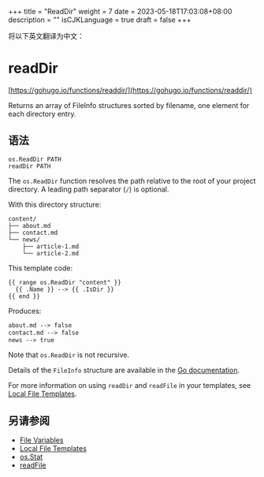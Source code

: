 +++
title = "ReadDir"
weight = 7
date = 2023-05-18T17:03:08+08:00
description = ""
isCJKLanguage = true
draft = false
+++

将以下英文翻译为中文：
# readDir

[https://gohugo.io/functions/readdir/](https://gohugo.io/functions/readdir/)

Returns an array of FileInfo structures sorted by filename, one element for each directory entry.

## 语法

```
os.ReadDir PATH
readDir PATH
```

The `os.ReadDir` function resolves the path relative to the root of your project directory. A leading path separator (`/`) is optional.

With this directory structure:

```text
content/
├── about.md
├── contact.md
└── news/
    ├── article-1.md
    └── article-2.md
```

This template code:

```go-html-template
{{ range os.ReadDir "content" }}
  {{ .Name }} --> {{ .IsDir }}
{{ end }}
```

Produces:

```html
about.md --> false
contact.md --> false
news --> true
```

Note that `os.ReadDir` is not recursive.

Details of the `FileInfo` structure are available in the [Go documentation](https://pkg.go.dev/io/fs#FileInfo).

For more information on using `readDir` and `readFile` in your templates, see [Local File Templates](https://gohugo.io/templates/files).

## 另请参阅

- [File Variables](https://gohugo.io/variables/files/)
- [Local File Templates](https://gohugo.io/templates/files/)
- [os.Stat](https://gohugo.io/functions/os.stat/)
- [readFile](https://gohugo.io/functions/readfile/)
